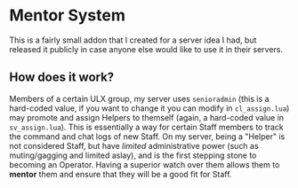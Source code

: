 # Mentor System
This is a fairly small addon that I created for a server idea I had, but released it publicly in case anyone else would like to use it in their servers.

## How does it work?
Members of a certain ULX group, my server uses `senioradmin` (this is a hard-coded value, if you want to change it you can modify in `cl_assign.lua`) may promote and assign Helpers to themself (again, a hard-coded value in `sv_assign.lua`). This is essentially a way for certain Staff members to track the command and chat logs of new Staff. On my server, being a "Helper" is not considered Staff, but have *limited* administrative power (such as muting/gagging and limited aslay), and is the first stepping stone to becoming an Operator. Having a superior watch over them allows them to **mentor** them and ensure that they will be a good fit for Staff.
